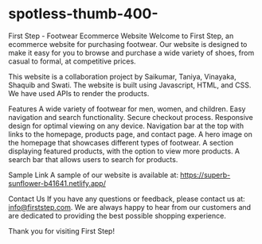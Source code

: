 # spotless-thumb-400-

First Step - Footwear Ecommerce Website
Welcome to First Step, an ecommerce website for purchasing footwear. Our website is designed to make it easy for you to browse and purchase a wide variety of shoes, from casual to formal, at competitive prices.

This website is a collaboration project by Saikumar, Taniya, Vinayaka, Shaquib and Swati. The website is built using Javascript, HTML, and CSS. We have used APIs to render the products.

Features
A wide variety of footwear for men, women, and children.
Easy navigation and search functionality.
Secure checkout process.
Responsive design for optimal viewing on any device.
Navigation bar at the top with links to the homepage, products page, and contact page.
A hero image on the homepage that showcases different types of footwear.
A section displaying featured products, with the option to view more products.
A search bar that allows users to search for products.

Sample Link
A sample of our website is available at: https://superb-sunflower-b41641.netlify.app/

Contact Us
If you have any questions or feedback, please contact us at: info@firststep.com. We are always happy to hear from our customers and are dedicated to providing the best possible shopping experience.

Thank you for visiting First Step!
